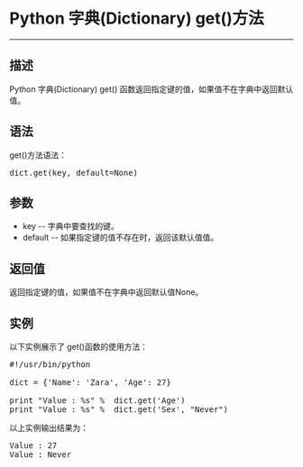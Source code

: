 # <h1>Python 字典(Dictionary) get()方法</h1>

<hr>
<h2>描述</h2>
<p>Python 字典(Dictionary) get() 函数返回指定键的值，如果值不在字典中返回默认值。</p>
<h2>语法</h2>
<p>get()方法语法：</p>
<pre class="prettyprint">dict.get(key, default=None)
</pre>
<h2>参数</h2>
<ul>
<li>key -- 字典中要查找的键。</li>
<li>default -- 如果指定键的值不存在时，返回该默认值值。</li>
</ul>
<h2>返回值</h2>
<p>返回指定键的值，如果值不在字典中返回默认值None。</p>
<h2>实例</h2>
<p>以下实例展示了 get()函数的使用方法：</p>


<pre class="prettyprint">#!/usr/bin/python

dict = {'Name': 'Zara', 'Age': 27}

print "Value : %s" %  dict.get('Age')
print "Value : %s" %  dict.get('Sex', "Never")
</pre>

<p>以上实例输出结果为：</p>
<pre class="prettyprint">Value : 27
Value : Never
</pre>			
		
